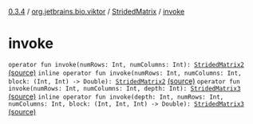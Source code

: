 [0.3.4](../../index.md) / [org.jetbrains.bio.viktor](../index.md) / [StridedMatrix](index.md) / [invoke](.)

# invoke

`operator fun invoke(numRows: Int, numColumns: Int): `[`StridedMatrix2`](../-strided-matrix2/index.md) [(source)](https://github.com/JetBrains-Research/viktor/blob/0.3.4/src/main/kotlin/org/jetbrains/bio/viktor/StridedMatrix.kt#L10)
`inline operator fun invoke(numRows: Int, numColumns: Int, block: (Int, Int) -> Double): `[`StridedMatrix2`](../-strided-matrix2/index.md) [(source)](https://github.com/JetBrains-Research/viktor/blob/0.3.4/src/main/kotlin/org/jetbrains/bio/viktor/StridedMatrix.kt#L14)
`operator fun invoke(numRows: Int, numColumns: Int, depth: Int): `[`StridedMatrix3`](../-strided-matrix3/index.md) [(source)](https://github.com/JetBrains-Research/viktor/blob/0.3.4/src/main/kotlin/org/jetbrains/bio/viktor/StridedMatrix.kt#L26)
`inline operator fun invoke(depth: Int, numRows: Int, numColumns: Int, block: (Int, Int, Int) -> Double): `[`StridedMatrix3`](../-strided-matrix3/index.md) [(source)](https://github.com/JetBrains-Research/viktor/blob/0.3.4/src/main/kotlin/org/jetbrains/bio/viktor/StridedMatrix.kt#L30)